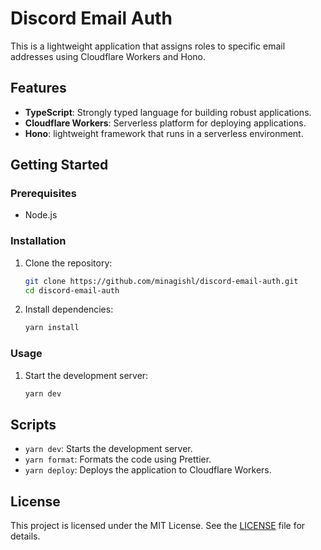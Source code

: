 # Discord Email Auth

This is a lightweight application that assigns roles to specific email addresses using Cloudflare Workers and Hono.

## Features

- **TypeScript**: Strongly typed language for building robust applications.
- **Cloudflare Workers**: Serverless platform for deploying applications.
- **Hono**: lightweight framework that runs in a serverless environment.

## Getting Started

### Prerequisites

- Node.js

### Installation

1. Clone the repository:

   ```sh
   git clone https://github.com/minagishl/discord-email-auth.git
   cd discord-email-auth
   ```

2. Install dependencies:
   ```sh
   yarn install
   ```

### Usage

1. Start the development server:

   ```sh
   yarn dev
   ```

## Scripts

- `yarn dev`: Starts the development server.
- `yarn format`: Formats the code using Prettier.
- `yarn deploy`: Deploys the application to Cloudflare Workers.

## License

This project is licensed under the MIT License. See the [LICENSE](./LICENSE) file for details.